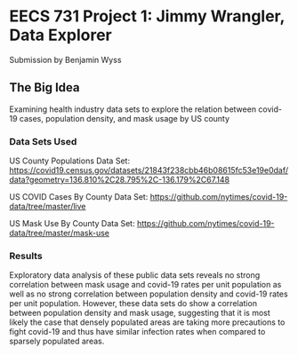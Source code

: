 # EECS 731 Project 1: Jimmy Wrangler, Data Explorer
Submission by Benjamin Wyss

## The Big Idea

Examining health industry data sets to explore the relation between covid-19 cases, population density, and mask usage by US county

### Data Sets Used
US County Populations Data Set: https://covid19.census.gov/datasets/21843f238cbb46b08615fc53e19e0daf/data?geometry=136.810%2C28.795%2C-136.179%2C67.148

US COVID Cases By County Data Set: https://github.com/nytimes/covid-19-data/tree/master/live

US Mask Use By County Data Set: https://github.com/nytimes/covid-19-data/tree/master/mask-use

### Results

Exploratory data analysis of these public data sets reveals no strong correlation between mask usage and covid-19 rates per unit population as well as no strong correlation between population density and covid-19 rates per unit population. However, these data sets do show a correlation between population density and mask usage, suggesting that it is most likely the case that densely populated areas are taking more precautions to fight covid-19 and thus have similar infection rates when compared to sparsely populated areas.
